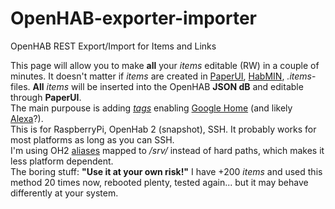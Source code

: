 # OpenHAB-exporter-importer
OpenHAB REST Export/Import for Items and Links
<div>
		This page will allow you to make <b>all</b> your <i>items</i> editable (RW) in a couple of minutes. It doesn't matter if <i>items</i> are created in <a href="/paperui/" target="_blank">PaperUI</a>, <a href="/habmin/" target="_blank">HabMIN</a>, <i>.items</i>-files. <b>All</b> <i>items</i> will be inserted into the OpenHAB <b>JSON dB</b> and editable through <b>PaperUI</b>.<br>
		The main purpouse is adding <a href="https://www.openhab.org/docs/ecosystem/google-assistant/#google-assistant-action" target="_blank"><i>tags</i></a> enabling <a href="https://community.openhab.org/t/howto-listen-talk-to-your-home" target="_blank">Google Home</a> (and likely <a href="https://community.openhab.org/t/solved-easy-way-to-link-alexa-to-openhab" target="_blank">Alexa</a>?).<br>
	</div>
	<div>This is for RaspberryPi, OpenHab 2 (snapshot), SSH. It probably works for most platforms as long as you can SSH.<br>
		I'm using OH2 <a href="https://www.openhab.org/docs/installation/linux.html#file-locations" target="_blank">aliases</a> mapped to <i>/srv/</i> instead of hard paths, which makes it less platform dependent.
	</div>
	<div>
		The boring stuff: <b>"Use it at your own risk!"</b> I have +200 <i>items</i> and used this method 20 times now, rebooted plenty, tested again... but it may behave differently at your system.
	</div>
